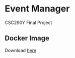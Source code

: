 # Event Manager

CSC290Y Final Project

## Docker Image

Download [here](https://hub.docker.com/r/danman44/event-manager/tags)
